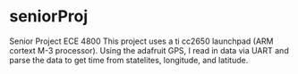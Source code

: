 # seniorProj
Senior Project ECE 4800
This project uses a ti cc2650 launchpad (ARM cortext M-3 processor). Using the adafruit GPS, I read in data via UART
and parse the data to get time from statelites, longitude, and latitude.
